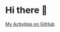 # Hi there 👋

[My Activities on GitHub](https://github.com/pulls?page=1&q=involves%3Ano-yan+-user%3Ano-yan)
